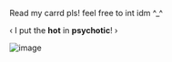 Read my carrd pls! feel free to int idm ^_^

‹ I put the __hot__ in __psychotic__! ›

![image](https://github.com/yourangelinpink/yourangelinpink/assets/147886966/d007849c-b776-4230-a316-becd84c7b072)
